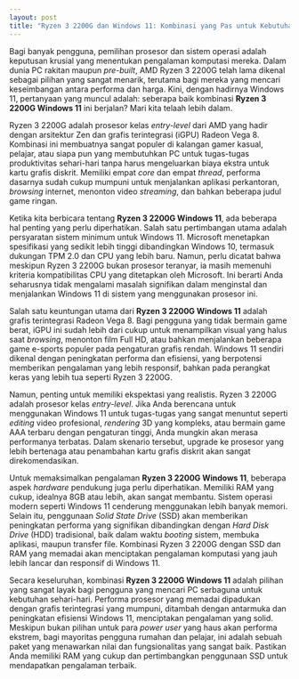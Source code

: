 ```yaml
---
layout: post
title: "Ryzen 3 2200G dan Windows 11: Kombinasi yang Pas untuk Kebutuhan Sehari-hari"
---
```


Bagi banyak pengguna, pemilihan prosesor dan sistem operasi adalah keputusan krusial yang menentukan pengalaman komputasi mereka. Dalam dunia PC rakitan maupun *pre-built*, AMD Ryzen 3 2200G telah lama dikenal sebagai pilihan yang sangat menarik, terutama bagi mereka yang mencari keseimbangan antara performa dan harga. Kini, dengan hadirnya Windows 11, pertanyaan yang muncul adalah: seberapa baik kombinasi **Ryzen 3 2200G Windows 11** ini berjalan? Mari kita telaah lebih dalam.

Ryzen 3 2200G adalah prosesor kelas *entry-level* dari AMD yang hadir dengan arsitektur Zen dan grafis terintegrasi (iGPU) Radeon Vega 8. Kombinasi ini membuatnya sangat populer di kalangan gamer kasual, pelajar, atau siapa pun yang membutuhkan PC untuk tugas-tugas produktivitas sehari-hari tanpa harus mengeluarkan biaya ekstra untuk kartu grafis diskrit. Memiliki empat *core* dan empat *thread*, performa dasarnya sudah cukup mumpuni untuk menjalankan aplikasi perkantoran, *browsing* internet, menonton video *streaming*, dan bahkan beberapa judul game ringan.

Ketika kita berbicara tentang **Ryzen 3 2200G Windows 11**, ada beberapa hal penting yang perlu diperhatikan. Salah satu pertimbangan utama adalah persyaratan sistem minimum untuk Windows 11. Microsoft menetapkan spesifikasi yang sedikit lebih tinggi dibandingkan Windows 10, termasuk dukungan TPM 2.0 dan CPU yang lebih baru. Namun, perlu dicatat bahwa meskipun Ryzen 3 2200G bukan prosesor teranyar, ia masih memenuhi kriteria kompatibilitas CPU yang ditetapkan oleh Microsoft. Ini berarti Anda seharusnya tidak mengalami masalah signifikan dalam menginstal dan menjalankan Windows 11 di sistem yang menggunakan prosesor ini.

Salah satu keuntungan utama dari **Ryzen 3 2200G Windows 11** adalah grafis terintegrasi Radeon Vega 8. Bagi pengguna yang tidak bermain game berat, iGPU ini sudah lebih dari cukup untuk menampilkan visual yang halus saat *browsing*, menonton film Full HD, atau bahkan menjalankan beberapa game e-sports populer pada pengaturan grafis rendah. Windows 11 sendiri dikenal dengan peningkatan performa dan efisiensi, yang berpotensi memberikan pengalaman yang lebih responsif, bahkan pada perangkat keras yang lebih tua seperti Ryzen 3 2200G.

Namun, penting untuk memiliki ekspektasi yang realistis. Ryzen 3 2200G adalah prosesor kelas *entry-level*. Jika Anda berencana untuk menggunakan Windows 11 untuk tugas-tugas yang sangat menuntut seperti *editing* video profesional, *rendering* 3D yang kompleks, atau bermain game AAA terbaru dengan pengaturan tinggi, Anda mungkin akan merasa performanya terbatas. Dalam skenario tersebut, upgrade ke prosesor yang lebih bertenaga atau penambahan kartu grafis diskrit akan sangat direkomendasikan.

Untuk memaksimalkan pengalaman **Ryzen 3 2200G Windows 11**, beberapa aspek *hardware* pendukung juga perlu diperhatikan. Memiliki RAM yang cukup, idealnya 8GB atau lebih, akan sangat membantu. Sistem operasi modern seperti Windows 11 cenderung menggunakan lebih banyak memori. Selain itu, penggunaan *Solid State Drive* (SSD) akan memberikan peningkatan performa yang signifikan dibandingkan dengan *Hard Disk Drive* (HDD) tradisional, baik dalam waktu *booting* sistem, membuka aplikasi, maupun transfer file. Kombinasi Ryzen 3 2200G dengan SSD dan RAM yang memadai akan menciptakan pengalaman komputasi yang jauh lebih lancar dan responsif di Windows 11.

Secara keseluruhan, kombinasi **Ryzen 3 2200G Windows 11** adalah pilihan yang sangat layak bagi pengguna yang mencari PC serbaguna untuk kebutuhan sehari-hari. Performa prosesor yang memadai dipadukan dengan grafis terintegrasi yang mumpuni, ditambah dengan antarmuka dan peningkatan efisiensi Windows 11, menciptakan pengalaman yang solid. Meskipun bukan pilihan untuk para *power user* yang haus akan performa ekstrem, bagi mayoritas pengguna rumahan dan pelajar, ini adalah sebuah paket yang menawarkan nilai dan fungsionalitas yang sangat baik. Pastikan Anda memiliki RAM yang cukup dan pertimbangkan penggunaan SSD untuk mendapatkan pengalaman terbaik.
